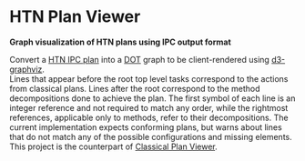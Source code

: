 # HTN Plan Viewer
**Graph visualization of HTN plans using IPC output format**

Convert a [HTN IPC plan](https://gki.informatik.uni-freiburg.de/ipc2020/format.pdf) into a [DOT](https://www.graphviz.org/doc/info/lang.html) graph to be client-rendered using [d3-graphviz](https://github.com/magjac/d3-graphviz).  
Lines that appear before the root top level tasks correspond to the actions from classical plans.
Lines after the root correspond to the method decompositions done to achieve the plan.
The first symbol of each line is an integer reference and not required to match any order, while the rightmost references, applicable only to methods, refer to their decompositions.
The current implementation expects conforming plans, but warns about lines that do not match any of the possible configurations and missing elements.  
This project is the counterpart of [Classical Plan Viewer](../../../Classical_Plan_Viewer).